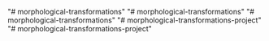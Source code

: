 "# morphological-transformations" 
"# morphological-transformations" 
"# morphological-transformations" 
"# morphological-transformations-project" 
"# morphological-transformations-project" 
